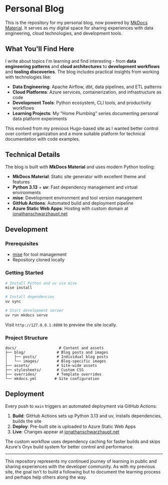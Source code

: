 # Personal Blog

This is the repository for my personal blog, now powered by [MkDocs Material](https://squidfunk.github.io/mkdocs-material/). It serves as my digital space for sharing experiences with data engineering, cloud technologies, and development tools.

## What You'll Find Here

I write about topics I'm learning and find interesting - from **data engineering patterns** and **cloud architectures** to **development workflows** and **tooling discoveries**. The blog includes practical insights from working with technologies like:

- **Data Engineering**: Apache Airflow, dbt, data pipelines, and ETL patterns
- **Cloud Platforms**: Azure services, containerization, and infrastructure as code
- **Development Tools**: Python ecosystem, CLI tools, and productivity workflows
- **Learning Projects**: My "Home Plumbing" series documenting personal data platform experiments

This evolved from my previous Hugo-based site as I wanted better control over content organization and a more suitable platform for technical documentation with code examples.

## Technical Details

The blog is built with **MkDocs Material** and uses modern Python tooling:

- **MkDocs Material**: Static site generator with excellent theme and features
- **Python 3.13** + **uv**: Fast dependency management and virtual environments
- **mise**: Development environment and tool version management
- **GitHub Actions**: Automated build and deployment pipeline
- **Azure Static Web Apps**: Hosting with custom domain at [jonathanschwarzhaupt.net](https://jonathanschwarzhaupt.net)

## Development

### Prerequisites

- [mise](https://mise.jdx.dev/) for tool management
- Repository cloned locally

### Getting Started

```bash
# Install Python and uv via mise
mise install

# Install dependencies
uv sync

# Start development server
uv run mkdocs serve
```

Visit `http://127.0.0.1:8000` to preview the site locally.

### Project Structure

```
docs/                   # Content and assets
├── blog/              # Blog posts and images  
│   ├── posts/         # Individual blog posts
│   └── images/        # Blog-specific images
├── assets/            # Site-wide assets
├── stylesheets/       # Custom CSS
├── overrides/         # Template overrides
└── mkdocs.yml        # Site configuration
```

## Deployment

Every push to `main` triggers an automated deployment via GitHub Actions:

1. **Build**: GitHub Actions sets up Python 3.13 and uv, installs dependencies, builds the site
2. **Deploy**: Pre-built site is uploaded to Azure Static Web Apps
3. **Live**: Changes appear at [jonathanschwarzhaupt.net](https://jonathanschwarzhaupt.net)

The custom workflow uses dependency caching for faster builds and skips Azure's Oryx build system for better control and performance.

---

This repository represents my continued journey of learning in public and sharing experiences with the developer community. As with my previous site, the goal isn't to build a following but to document the learning process and perhaps help others along the way.